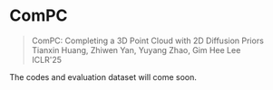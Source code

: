 # ComPC

> ComPC: Completing a 3D Point Cloud with 2D Diffusion Priors  
> Tianxin Huang, Zhiwen Yan, Yuyang Zhao, Gim Hee Lee  
> ICLR'25

The codes and evaluation dataset will come soon.

